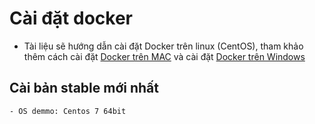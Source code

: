 # Cài đặt docker
- Tài liệu sẽ hướng dẫn cài đặt Docker trên linux (CentOS), tham khảo thêm cách cài đặt [Docker trên MAC](https://docs.docker.com/docker-for-mac/install/) và cài đặt [Docker trên Windows](https://docs.docker.com/docker-for-windows/install/)
## Cài bản stable mới nhất
	- OS demmo: Centos 7 64bit